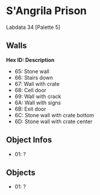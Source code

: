 # S'Angrila Prison

Labdata 34 [Palette 5]

## Walls

**Hex ID: Description**

-   65: Stone wall
-   66: Stairs down
-   67: Wall with crate
-   68: Cell door
-   69: Wall with crack
-   6A: Wall with signs
-   6B: Exit door
-   6C: Stone wall with crate bottom
-   6D: Stone wall with crate center

## Object Infos

-   01: ?

## Objects

-   01: ?
